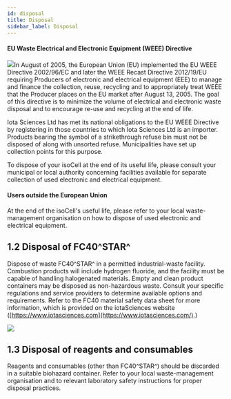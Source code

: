 ```yaml
---
id: disposal
title: Disposal
sidebar_label: Disposal
---
```



#### EU Waste Electrical and Electronic Equipment (WEEE) Directive

![](file:///C:/Users/Ben/AppData/Local/Temp/msohtmlclip1/01/clip_image002.gif)In August of 2005, the European Union (EU) implemented the EU WEEE Directive 2002/96/EC and later the WEEE Recast Directive 2012/19/EU requiring Producers of electronic and electrical equipment (EEE) to manage and finance the collection, reuse, recycling and to appropriately treat WEEE that the Producer places on the EU market after August 13, 2005. The goal of this directive is to minimize the volume of electrical and electronic waste disposal and to encourage re-use and recycling at the end of life.

Iota Sciences Ltd has met its national obligations to the EU WEEE Directive by registering in those countries to which Iota Sciences Ltd is an importer. Products bearing the symbol of a strikethrough refuse bin must not be disposed of along with unsorted refuse. Municipalities have set up collection points for this purpose.

To dispose of your isoCell at the end of its useful life, please consult your municipal or local authority concerning facilities available for separate collection of used electronic and electrical equipment.

#### Users outside the European Union

At the end of the isoCell's useful life, please refer to your local waste-management organisation on how to dispose of used electronic and electrical equipment.

1.2 Disposal of FC40^STAR^
--------------------------

Dispose of waste FC40^STAR^ in a permitted industrial-waste facility. Combustion products will include hydrogen fluoride, and the facility must be capable of handling halogenated materials. Empty and clean product containers may be disposed as non-hazardous waste. Consult your specific regulations and service providers to determine available options and requirements. Refer to the FC40 material safety data sheet for more information, which is provided on the iotaSciences website ([https://www.iotasciences.com](https://www.iotasciences.com/).)

![](file:///C:/Users/Ben/AppData/Local/Temp/msohtmlclip1/01/clip_image004.gif)

1.3 Disposal of reagents and consumables
----------------------------------------

Reagents and consumables (other than FC40^STAR^) should be discarded in a suitable biohazard container. Refer to your local waste-management organisation and to relevant laboratory safety instructions for proper disposal practices.